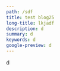 ```yaml
---
path: /sdf
title: test blog25
long-title: lkjadf
description: d
summary: d
keywords: d
google-preview: d
---
```

d
